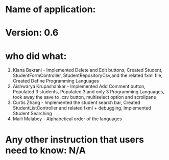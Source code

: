 # Name of application: 
# Version: 0.6

# who did what:
1. Kiana Bakrani - Implemented Delete and Edit buttons, Created Student, StudentFormController, StudentRepositoryCsv,and the related fxml file, Created Define Programming Languages
2. Aishwarya Krupashankar - Implemented Add Comment button, Populated 3 students, Populated 3 and only 3 Programming Languages, took away the save to .csv button, multiselect option and scrollpane  
3. Curtis Zhang - Implemented the student search bar, Created StudentListController and related fxml + debugging, Implemented Student Searching
3. Maili Malabey - Alphabetical order of the languages


# Any other instruction that users need to know: N/A















